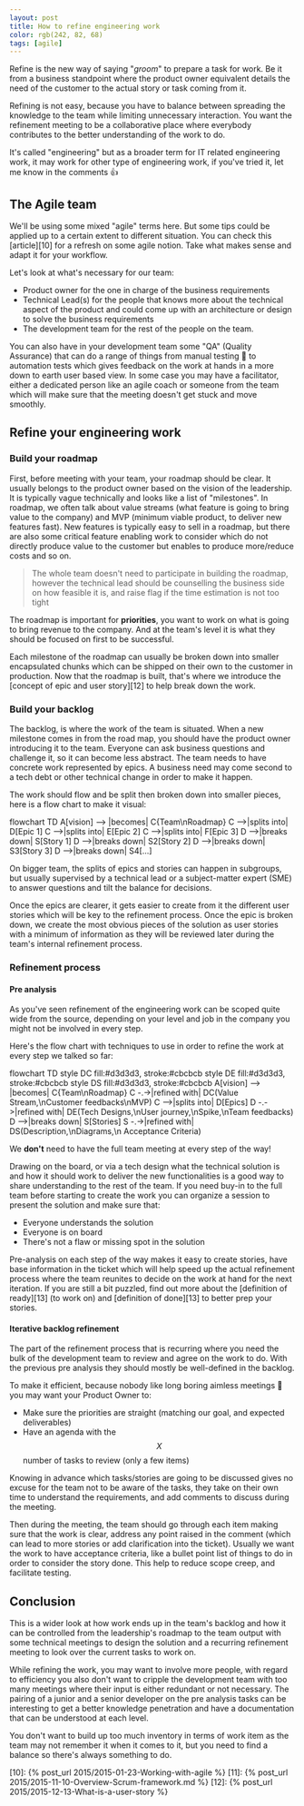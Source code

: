 ```yaml
---
layout: post
title: How to refine engineering work
color: rgb(242, 82, 68)
tags: [agile]
---
```


Refine is the new way of saying "_groom_" to prepare a task for work. Be it from a business standpoint where the
product owner equivalent details the need of the customer to the actual story or task coming from it.

Refining is not easy, because you have to balance between spreading the knowledge to the team while limiting unnecessary
interaction. You want the refinement meeting to be a collaborative place where everybody contributes to the better 
understanding of the work to do.

It's called "engineering" but as a broader term for IT related engineering work, it may work for other type of
engineering work, if you've tried it, let me know in the comments 👍

## The Agile team

We'll be using some mixed "agile" terms here. But some tips could be applied up to a certain extent to 
different situation. You can check this [article][10] for a refresh on some agile notion.
Take what makes sense and adapt it for your workflow.

Let's look at what's necessary for our team:

- Product owner for the one in charge of the business requirements
- Technical Lead(s) for the people that knows more about the technical aspect of the product and could come up with an
  architecture or design to solve the business requirements
- The development team for the rest of the people on the team.

You can also have in your development team some "QA" (Quality Assurance) that can do a range of things from
manual testing 🫣 to automation tests which gives feedback on the work at hands in a more down to earth 
user based view.
In some case you may have a facilitator, either a dedicated person like an agile coach or someone from the team which
will make sure that the meeting doesn't get stuck and move smoothly.

## Refine your engineering work
### Build your roadmap

First, before meeting with your team, your roadmap should be clear. It usually belongs to the product owner
based on the vision of the leadership.
It is typically vague technically and looks like a list of "milestones".
In roadmap, we often talk about value streams (what feature is going to bring value to the company) and
MVP (minimum viable product, to deliver new features fast). 
New features is typically easy to sell in a roadmap, but there are also some critical feature enabling work 
to consider which do not directly produce value to the customer but enables to produce more/reduce costs and so on.

> The whole team doesn't need to participate in building the roadmap, however the technical lead should be
> counselling the business side on how feasible it is, and raise flag if the time estimation is not too tight

The roadmap is important for **priorities**, you want to work on what is going to bring revenue to the company.
And at the team's level it is what they should be focused on first to be successful.

Each milestone of the roadmap can usually be broken down into smaller encapsulated chunks which can be shipped
on their own to the customer in production.
Now that the roadmap is built, that's where we introduce the [concept of epic and user story][12] to help break down the work.

### Build your backlog

The backlog, is where the work of the team is situated.
When a new milestone comes in from the road map, you should have the product owner introducing it to the team.
Everyone can ask business questions and challenge it, so it can become less abstract.
The team needs to have concrete work represented by epics.
A business need may come second to a tech debt or other technical change in order to make it happen.

The work should flow and be split then broken down into smaller pieces, here is a flow chart to make
it visual:

<div class="mermaid">
flowchart TD
    A[vision] --> |becomes| C{Team\nRoadmap}
    C -->|splits into| D[Epic 1] 
    C -->|splits into| E[Epic 2]
    C -->|splits into| F[Epic 3]
    D -->|breaks down| S[Story 1]
    D -->|breaks down| S2[Story 2]
    D -->|breaks down| S3[Story 3]
    D -->|breaks down| S4[...]
</div>

On bigger team, the splits of epics and stories can happen in subgroups, but usually supervised by
a technical lead or a subject-matter expert (SME) to answer questions and tilt the balance for decisions.

Once the epics are clearer, it gets easier to create from it the different user stories which will be key
to the refinement process. Once the epic is broken down, we create the most obvious pieces of the
solution as user stories with a minimum of information as they will be reviewed later during the 
team's internal refinement process.

### Refinement process

#### Pre analysis

As you've seen refinement of the engineering work can be scoped quite wide from the source, 
depending on your level and job in the company you might not be involved in every step.

Here's the flow chart with techniques to use in order to refine the work at 
every step we talked so far:

<div class="mermaid">
flowchart TD
    style DC fill:#d3d3d3, stroke:#cbcbcb
    style DE fill:#d3d3d3, stroke:#cbcbcb
    style DS fill:#d3d3d3, stroke:#cbcbcb
    A[vision] --> |becomes| C{Team\nRoadmap}
    C -.->|refined with| DC(Value Stream,\nCustomer feedbacks\nMVP)
    C -->|splits into| D[Epics] 
    D -.->|refined with| DE(Tech Designs,\nUser journey,\nSpike,\nTeam feedbacks)
    D -->|breaks down| S[Stories]
    S -.->|refined with| DS(Description,\nDiagrams,\n Acceptance Criteria)
</div>

We **don't** need to have the full team meeting at every step of the way!

Drawing on the board, or via a tech design what the technical solution is and how it should work to deliver the new
functionalities is a good way to share understanding to the rest of the team.
If you need buy-in to the full team before starting to create the work you can organize a session to present the
solution and make sure that:
- Everyone understands the solution
- Everyone is on board
- There's not a flaw or missing spot in the solution

Pre-analysis on each step of the way makes it easy to create stories, have base information in the ticket which will
help speed up the actual refinement process where the team reunites to decide on the work at hand for the next iteration.
If you are still a bit puzzled, find out more about the [definition of ready][13] (to work on) 
and [definition of done][13] to better prep your stories.

#### Iterative backlog refinement

The part of the refinement process that is recurring where you need the bulk of the development team to review and 
agree on the work to do. With the previous pre analysis they should mostly be well-defined in the backlog.

To make it efficient, because nobody like long boring aimless meetings 🤢 you may want your Product Owner to:
- Make sure the priorities are straight (matching our goal, and expected deliverables)
- Have an agenda with the $$X$$ number of tasks to review (only a few items)

Knowing in advance which tasks/stories are going to be discussed gives no excuse for the team not to be aware of the
tasks, they take on their own time to understand the requirements, and add comments to discuss during the meeting.

Then during the meeting, the team should go through each item making sure that the work is clear, address any point raised
in the comment (which can lead to more stories or add clarification into the ticket).
Usually we want the work to have acceptance criteria, like a bullet point list of things to do in order
to consider the story done. This help to reduce scope creep, and facilitate testing.

## Conclusion

This is a wider look at how work ends up in the team's backlog and how it can be controlled from
the leadership's roadmap to the team output with some technical meetings to design the solution
and a recurring refinement meeting to look over the current tasks to work on.

While refining the work, you may want to involve more people, with regard to efficiency you also don't want to cripple
the development team with too many meetings where their input is either redundant or not necessary. The pairing of a
junior and a senior developer on the pre analysis tasks can be interesting to get a better knowledge penetration and 
have a documentation that can be understood at each level.

You don't want to build up too much inventory in terms of work item as the team may not remember 
it when it comes to it, but you need to find a balance so there's always something to do.

[10]: {% post_url 2015/2015-01-23-Working-with-agile %}
[11]: {% post_url 2015/2015-11-10-Overview-Scrum-framework.md %}
[12]: {% post_url 2015/2015-12-13-What-is-a-user-story %}
